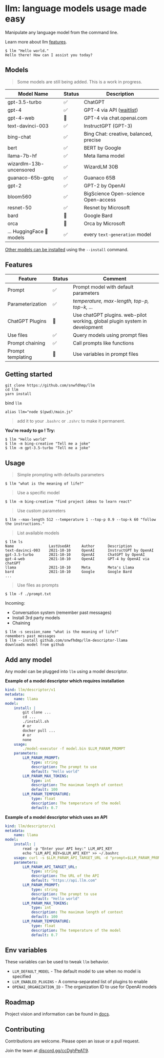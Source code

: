 # llm: language models usage made easy

Manipulate any language model from the command line.

Learn more about llm [features](#features).

```
$ llm "Hello world."
Hello there! How can I assist you today?
```

## Models

> Some models are still being added. This is a work in progress.

| Model Name                   | Status | Description                                     |
|------------------------------|--------|-------------------------------------------------|
| gpt-3.5-turbo                | ✅      | ChatGPT                                         |
| gpt-4                    | ✅      | GPT-4 via API ([waitlist](https://openai.com/waitlist/gpt-4-api))                     |
| gpt-4-web                    | 🔄      | GPT-4 via chat.openai.com                       |
| text-davinci-003             | ✅      | InstructGPT (GPT-3)                             |
| bing-chat                    | ✅      | Bing Chat: creative, balanced, precise          |
| bert                         | ✅      | BERT by Google                                  |
| llama-7b-hf                  | ✅      | Meta llama model                                |
| wizardlm-13b-uncensored      | ✅      | WizardLM 30B                                    |
| guanaco-65b-gptq             | ✅      | Guanaco 65B                                     |
| gpt-2                        | ✅      | GPT-2 by OpenAI                                 |
| bloom560                     | ✅      | BigScience Open-science Open-access             |
| resnet-50                    | ✅      | Resnet by Microsoft                             |
| bard                         | 🔄      | Google Bard                                     |
| orca                         | 🔄     | Orca by Microsoft                               |
| ... HuggingFace 🤗 models        | ✅      | every `text-generation` model |

[Other models can be installed](#add-any-model) using the `--install` command.

## Features

| Feature                 | Status          |Comment          |
|-------------------------|-----------------|---|
| Prompt                  | ✅              |Prompt model with default parameters|
| Parameterization | ✅              |_temperature, max-length, top-p, top-k, ..._|
| ChatGPT Plugins                 | 🔄 | Use chatGPT plugins. web-pilot working, global plugin system in development|
| Use files    | ✅              |Query models using prompt files|
| Prompt chaining         | ✅              |Call prompts like functions|
| Prompt templating       | 🔄  |Use variables in prompt files |

## Getting started

```
git clone https://github.com/snwfdhmp/llm
cd llm
yarn install
```

bind `llm` 

```
alias llm="node $(pwd)/main.js"
```

> add it to your `.bashrc` or `.zshrc` to make it permanent.

**You're ready to go ! Try:**

```
$ llm "Hello world"
$ llm -m bing-creative "Tell me a joke"
$ llm -m gpt-3.5-turbo "Tell me a joke"
```

## Usage

> Simple prompting with defaults parameters

```
$ llm "what is the meaning of life?"
```

> Use a specific model

```
$ llm -m bing-creative "find project ideas to learn react"
```

> Use custom parameters

```
$ llm --max-length 512 --temperature 1 --top-p 0.9 --top-k 60 "follow the instructions."
```

> List available models

```
$ llm ls
Name                LastUsedAt     Author      Description
text-davinci-003    2021-10-10     OpenAI      InstructGPT by OpenAI
gpt-3.5-turbo       2021-10-10     OpenAI      ChatGPT by OpenAI
gpt-4-web           2021-10-10     OpenAI      GPT-4 by OpenAI via chatGPT
llama               2021-10-10     Meta        Meta's Llama
bard                2021-10-10     Google      Google Bard
...
```

> Use files as prompts

```
$ llm -f ./prompt.txt
```

Incoming:

- Conversation system (remember past messages)
- Install 3rd party models
- Chaining

```
$ llm -s session_name "what is the meaning of life?"
remembers past messages
$ llm --install github.com/snwfhdmp/llm-descriptor-llama
downloads model from github
```

## Add any model

Any model can be plugged into `llm` using a model descriptor.

**Example of a model descriptor which requires installation**

```yaml
kind: llm/descriptor/v1
metadata:
    name: llama
model:
    install: |
        git clone ...
        cd ...
        ./install.sh
        # or
        docker pull ...
        # or
        none
    usage:
        ./model-executor -f model.bin $LLM_PARAM_PROMPT
    parameters:
        LLM_PARAM_PROMPT:
            type: string
            description: The prompt to use
            default: "Hello world"
        LLM_PARAM_MAX_TOKENS:
            type: int
            description: The maximum length of context
            default: 100
        LLM_PARAM_TEMPERATURE:
            type: float
            description: The temperature of the model
            default: 0.7
```

**Example of a model descriptor which uses an API**

```yaml
kind: llm/descriptor/v1
metadata:
    name: llama
model:
    install: |
        read -p "Enter your API key:" LLM_API_KEY
        echo "LLM_API_KEY=$LLM_API_KEY" >> ~/.bashrc
    usage: curl -s $LLM_PARAM_API_TARGET_URL -d "prompt=$LLM_PARAM_PROMPT&api_key=$LLM_API_KEY"
    parameters:
        LLM_PARAM_API_TARGET_URL:
            type: string
            description: The URL of the API
            default: "https://api.llm.com"
        LLM_PARAM_PROMPT:
            type: string
            description: The prompt to use
            default: "Hello world"
        LLM_PARAM_MAX_TOKENS:
            type: int
            description: The maximum length of context
            default: 100
        LLM_PARAM_TEMPERATURE:
            type: float
            description: The temperature of the model
            default: 0.7
```

## Env variables

These variables can be used to tweak `llm` behavior.

- `LLM_DEFAULT_MODEL` - The default model to use when no model is specified
- `LLM_ENABLED_PLUGINS` - A comma-separated list of plugins to enable
- `OPENAI_ORGANIZATION_ID` - The organization ID to use for OpenAI models

## Roadmap

Project vision and information can be found in [docs](docs/).

## Contributing

Contributions are welcome. Please open an issue or a pull request.

Join the team at [discord.gg/ccDghPeAT9](https://discord.gg/ccDghPeAT9).
